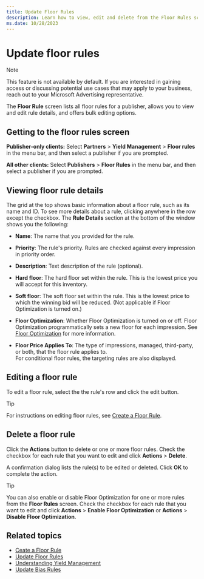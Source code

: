 ```yaml
---
title: Update Floor Rules
description: Learn how to view, edit and delete from the Floor Rules screen.
ms.date: 10/28/2023
---
```



# Update floor rules

> [!NOTE]
> This feature is not available by default. If you are interested in gaining access or discussing potential use cases that may apply to your business, reach out to your Microsoft Advertising representative.

The **Floor Rule** screen lists all
floor rules for a publisher, allows you to view and edit rule details,
and offers bulk editing options.

## Getting to the floor rules screen

**Publisher-only clients:** Select **Partners** \> **Yield Management** \> **Floor rules** in the menu bar,
and then select a publisher if you are prompted.

**All other clients:** Select **Publishers** \> **Floor Rules** in the
menu bar, and then select a publisher if you are prompted.

## Viewing floor rule details

The grid at the top shows basic information about a floor rule, such as
its name and ID. To see more details about a rule, clicking anywhere in
the row except the checkbox. The **Rule
Details** section at the bottom of the window shows you the
following:

- **Name**: The name that you provided for
  the rule.

- **Priority**: The rule's priority. Rules
  are checked against every impression in priority order.

- **Description**: Text description of the
  rule (optional).

- **Hard floor**: The hard floor set within
  the rule. This is the lowest price you will accept for this inventory.

- **Soft floor**: The soft floor set within
  the rule. This is the lowest price to which the winning bid will be
  reduced. (Not applicable if Floor Optimization is turned on.)

- **Floor Optimization**: Whether Floor
  Optimization is turned on or off. Floor Optimization programmatically
  sets a new floor for each impression. See [Floor Optimization](floor-optimization.md) for more information.

- **Floor Price Applies To**: The type of
  impressions, managed, third-party, or both, that the floor rule
  applies to.<br>For conditional floor rules, the targeting rules are also displayed.

## Editing a floor rule

To edit a floor rule, select the the rule's row and click the edit
button.

> [!TIP]
> For instructions on editing floor rules, see [Create a Floor Rule](create-a-floor-rule.md).

## Delete a floor rule

Click the **Actions** button to delete or
one or more floor rules. Check the checkbox for each rule that you want
to edit and click **Actions** \> **Delete**.

A confirmation dialog lists the rule(s) to be edited or deleted. Click
**OK** to complete the action.

> [!TIP]
> You can also enable or disable Floor Optimization for one or more rules from the **Floor Rules** screen. Check the checkbox for each rule that you want to edit and click **Actions** > **Enable Floor Optimization** or **Actions** > **Disable Floor Optimization**.

## Related topics

- [Ceate a Floor Rule](create-a-floor-rule.md)
- [Update Floor Rules](update-floor-rules.md)
- [Understanding Yield Management](understanding-yield-management.md)
- [Update Bias Rules](update-bias-rules.md)